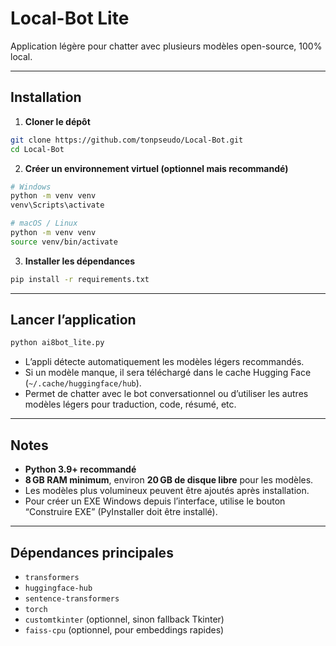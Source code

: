 # Local-Bot Lite

Application légère pour chatter avec plusieurs modèles open-source, 100% local.

---

## Installation

1. **Cloner le dépôt**

```bash
git clone https://github.com/tonpseudo/Local-Bot.git
cd Local-Bot
```

2. **Créer un environnement virtuel (optionnel mais recommandé)**

```bash
# Windows
python -m venv venv
venv\Scripts\activate

# macOS / Linux
python -m venv venv
source venv/bin/activate
```

3. **Installer les dépendances**

```bash
pip install -r requirements.txt
```

---

## Lancer l’application

```bash
python ai8bot_lite.py
```

- L’appli détecte automatiquement les modèles légers recommandés.  
- Si un modèle manque, il sera téléchargé dans le cache Hugging Face (`~/.cache/huggingface/hub`).  
- Permet de chatter avec le bot conversationnel ou d’utiliser les autres modèles légers pour traduction, code, résumé, etc.

---

## Notes

- **Python 3.9+ recommandé**  
- **8 GB RAM minimum**, environ **20 GB de disque libre** pour les modèles.  
- Les modèles plus volumineux peuvent être ajoutés après installation.  
- Pour créer un EXE Windows depuis l’interface, utilise le bouton “Construire EXE” (PyInstaller doit être installé).

---

## Dépendances principales

- `transformers`  
- `huggingface-hub`  
- `sentence-transformers`  
- `torch`  
- `customtkinter` (optionnel, sinon fallback Tkinter)  
- `faiss-cpu` (optionnel, pour embeddings rapides)

